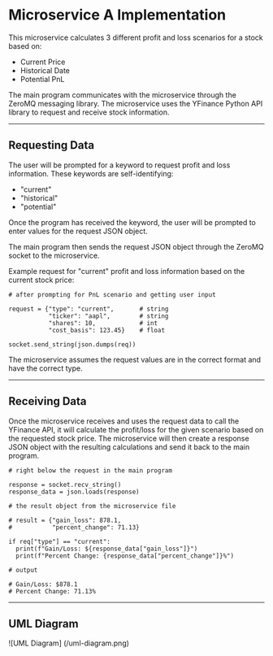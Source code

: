 # Microservice A Implementation

This microservice calculates 3 different profit and loss scenarios for a stock based on:

* Current Price
* Historical Date
* Potential PnL

The main program communicates with the microservice through the ZeroMQ messaging library. The microservice uses the YFinance Python API library to request and receive stock information.

---
## Requesting Data

The user will be prompted for a keyword to request profit and loss information. These keywords are self-identifying:

* "current"
* "historical"
* "potential"

Once the program has received the keyword, the user will be prompted to enter values for the request JSON object.

The main program then sends the request JSON object through the ZeroMQ socket to the microservice.

Example request for "current" profit and loss information based on the current stock price:

    # after prompting for PnL scenario and getting user input

    request = {"type": "current",       # string
               "ticker": "aapl",        # string
               "shares": 10,            # int
               "cost_basis": 123.45}    # float

    socket.send_string(json.dumps(req))

The microservice assumes the request values are in the correct format and have the correct type.
___

## Receiving Data

Once the microservice receives and uses the request data to call the YFinance API, it will calculate the profit/loss for the given scenario based on the requested stock price. The microservice will then create a response JSON object with the resulting calculations and send it back to the main program.

    # right below the request in the main program    

    response = socket.recv_string()
    response_data = json.loads(response)

    # the result object from the microservice file

    # result = {"gain_loss": 878.1,
    #           "percent_change": 71.13} 

    if req["type"] == "current":
      print(f"Gain/Loss: ${response_data["gain_loss"]}")
      print(f"Percent Change: {response_data["percent_change"]}%")

    # output

    # Gain/Loss: $878.1
    # Percent Change: 71.13%

___

## UML Diagram

![UML Diagram] (/uml-diagram.png)